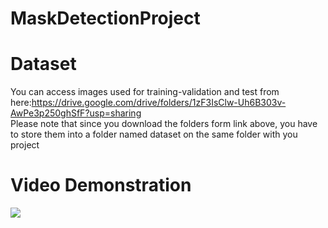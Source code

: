 # MaskDetectionProject
# Dataset
You can access images used for training-validation and test from here:https://drive.google.com/drive/folders/1zF3IsClw-Uh6B303v-AwPe3p250ghSfF?usp=sharing<br/>
Please note that since you download the folders form link above, you have to store them into a folder named dataset on the same folder with you project
# Video Demonstration
![](mask_app.gif)
